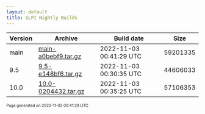 ```yaml
---
layout: default
title: GLPI Nightly Builds
---
```


Version|Archive|Build date|Size
---|---|---|---
main|[main-a0bebf9.tar.gz](main-a0bebf9.tar.gz)|2022-11-03 00:41:29 UTC|59201335
9.5|[9.5-e148bf6.tar.gz](9.5-e148bf6.tar.gz)|2022-11-03 00:30:35 UTC|44606033
10.0|[10.0-0204432.tar.gz](10.0-0204432.tar.gz)|2022-11-03 00:35:25 UTC|57106353

<font size="1">Page generated on 2022-11-03 00:41:29 UTC</font>
